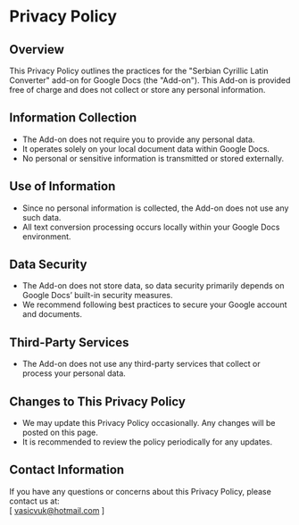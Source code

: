 # Privacy Policy

## Overview
This Privacy Policy outlines the practices for the "Serbian Cyrillic Latin Converter" add-on for Google Docs (the "Add-on"). This Add-on is provided free of charge and does not collect or store any personal information.

## Information Collection
- The Add-on does not require you to provide any personal data.
- It operates solely on your local document data within Google Docs.
- No personal or sensitive information is transmitted or stored externally.

## Use of Information
- Since no personal information is collected, the Add-on does not use any such data.
- All text conversion processing occurs locally within your Google Docs environment.

## Data Security
- The Add-on does not store data, so data security primarily depends on Google Docs’ built-in security measures.
- We recommend following best practices to secure your Google account and documents.

## Third-Party Services
- The Add-on does not use any third-party services that collect or process your personal data.

## Changes to This Privacy Policy
- We may update this Privacy Policy occasionally. Any changes will be posted on this page.
- It is recommended to review the policy periodically for any updates.

## Contact Information
If you have any questions or concerns about this Privacy Policy, please contact us at:  
[  vasicvuk@hotmail.com ]
